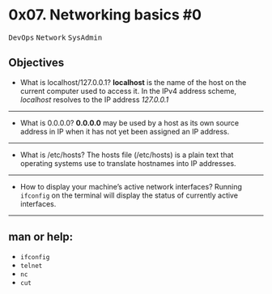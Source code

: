 # 0x07. Networking basics #0
<kbd>DevOps</kbd> <kbd>Network</kbd> <kbd>SysAdmin</kbd>

## Objectives
* What is localhost/127.0.0.1?
**localhost** is the name of the host on the current computer used to access it. In the IPv4 address scheme, *localhost* resolves to the IP address *127.0.0.1*
---
* What is 0.0.0.0?
**0.0.0.0** may be used by a host as its own source address in IP when it has not yet been assigned an IP address.
---
* What is /etc/hosts?
The hosts file (/etc/hosts) is a plain text that operating systems use to translate hostnames into IP addresses.
---
* How to display your machine’s active network interfaces?
Running `ifconfig` on the terminal will display the status of currently active interfaces.
---

## man or help:
* `ifconfig`
* `telnet`
* `nc`
* `cut`

